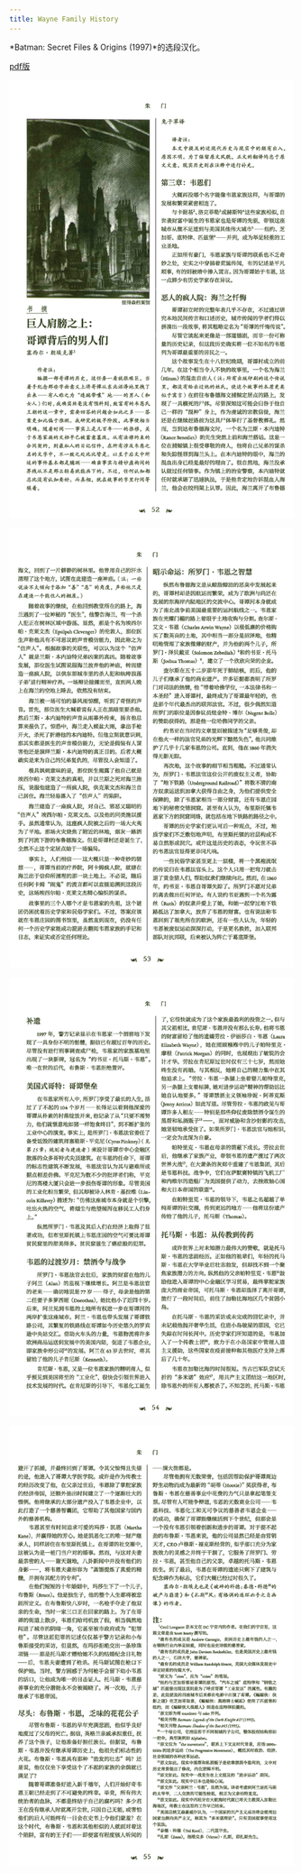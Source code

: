 ```yaml
---
title: Wayne Family History
---
```


<!-- # Wayne Family History -->

*Batman: Secret Files & Origins (1997)*的选段汉化。

[pdf版](Wayne%20Family%20History.pdf)

![](Wayne%20Family%20History-汉化_页面_1.png)

![](Wayne%20Family%20History-汉化_页面_2.png)

![](Wayne%20Family%20History-汉化_页面_3.png)

![](Wayne%20Family%20History-汉化_页面_4.png)
